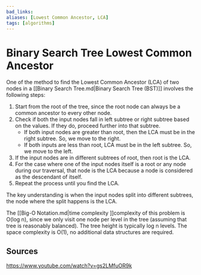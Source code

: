 ```yaml
---
bad_links:
aliases: [Lowest Common Ancestor, LCA]
tags: [algorithms]
---
```

# Binary Search Tree Lowest Common Ancestor

One of the method to find the Lowest Common Ancestor (LCA) of two nodes in a [[Binary Search Tree.md|Binary Search Tree (BST)]] involves the following steps:

1. Start from the root of the tree, since the root node can always be a common ancestor to every other node.
2. Check if both the input nodes fall in left subtree or right subtree based on the values. If they do, proceed further into that subtree.
   - If both input nodes are greater than root, then the LCA must be in the right subtree. So, we move to the right.
   - If both inputs are less than root, LCA must be in the left subtree. So, we move to the left.
3. If the input nodes are in different subtrees of root, then root is the LCA.
4. For the case where one of the input nodes itself is a root or any node during our traversal, that node is the LCA because a node is considered as the descendant of itself.
5. Repeat the process until you find the LCA.

The key understanding is when the input nodes split into different subtrees, the node where the split happens is the LCA.

The [[Big-O Notation.md|time complexity ]]complexity of this problem is O(log n), since we only visit one node per level in the tree (assuming that tree is reasonably balanced). The tree height is typically log n levels. The space complexity is O(1), no additional data structures are required.

## Sources
<https://www.youtube.com/watch?v=gs2LMfuOR9k>